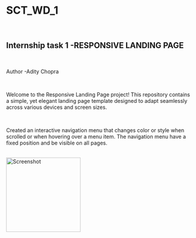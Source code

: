 # SCT_WD_1
<br>
<h2>Internship task 1 -RESPONSIVE LANDING PAGE</h2>
<br>
<p>Author -Adity Chopra</p>
<br>
<p>Welcome to the Responsive Landing Page project! This repository contains a simple, yet elegant landing page template designed to adapt seamlessly across various devices and screen sizes.</p>
<br>
<P>Created an interactive navigation menu that changes color or style when scrolled or when hovering over a menu item. The navigation menu have a fixed position and be visible on all pages.</P>
<br>
<img height="200px" src="Screenshot 2024-06-26 144448.png" alt="Screenshot">
